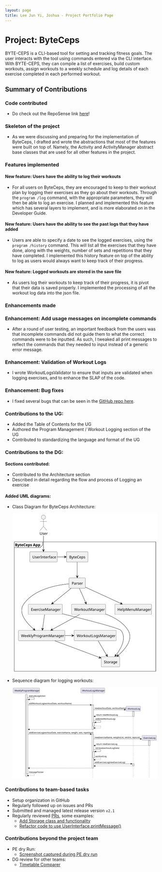 ```yaml
---
layout: page
title: Lee Jun Yi, Joshua - Project Portfolio Page
---
```


# Project: ByteCeps
BYTE-CEPS is a CLI-based tool for setting and tracking fitness goals.
The user interacts with the tool using commands entered via the CLI interface. With BYTE-CEPS, they can compile a list of exercises, build custom workouts, assign workouts to a weekly schedule and log details of each exercise completed in each performed workout.

## Summary of Contributions
### Code contributed
* Do check out the RepoSense link [here](https://nus-cs2113-ay2324s2.github.io/tp-dashboard/?search=&sort=groupTitle&sortWithin=title&timeframe=commit&mergegroup=&groupSelect=groupByRepos&breakdown=true&checkedFileTypes=docs%7Efunctional-code%7Etest-code%7Eother&since=2024-02-23&tabOpen=true&tabType=authorship&tabAuthor=joshualeejunyi&tabRepo=AY2324S2-CS2113-F14-3%2Ftp%5Bmaster%5D&authorshipIsMergeGroup=false&authorshipFileTypes=docs%7Efunctional-code%7Etest-code%7Eother&authorshipIsBinaryFileTypeChecked=false&authorshipIsIgnoredFilesChecked=false)!

### Skeleton of the project
* As we were discussing and preparing for the implementation of ByteCeps, I drafted and wrote the abstractions that most of the features were built on top of. 
Namely, the Activity and ActivityManager abstract base classes that are used for all other features in the project.     

### Features implemented
#### New feature: Users have the ability to log their workouts
* For all users on ByteCeps, they are encouraged to keep to their workout plan by logging their exercises as they go about their workouts. 
Through the `program /log` command, with the appropriate parameters, they will then be able to log an exercise.
I planned and implemented this feature which has several layers to implement, and is more elaborated on in the Developer Guide.

#### New feature: Users have the ability to see the past logs that they have added
* Users are able to specify a date to see the logged exercises, using the `program /history` command.
This will list all the exercises that they have done, along with the weights, number of sets and repetitions that they have completed.
I implemented this history feature on top of the ability to log as users would always want to keep track of their progress.

#### New feature: Logged workouts are stored in the save file
* As users log their workouts to keep track of their progress, it is pivot that their data is saved properly. 
I implemented the processing of all the workout log data into the json file.

### Enhancements made
### Enhancement: Add usage messages on incomplete commands
* After a round of user testing, an important feedback from the users was that incomplete commands did not guide them to what the correct commands were to be inputted.
As such, I tweaked all print messages to reflect the commands that they needed to input instead of a generic error message.

### Enhancement: Validation of Workout Logs
* I wrote WorkoutLogsValidator to ensure that inputs are validated when logging exercises, and to enhance the SLAP of the code.

### Enhancement: Bug fixes
* I fixed several bugs that can be seen in the [GitHub repo here](https://github.com/AY2324S2-CS2113-F14-3/tp/pulls?q=is%3Apr+is%3Aclosed+author%3Ajoshualeejunyi+label%3Abug).

### Contributions to the UG:
* Added the Table of Contents for the UG
* Authored the Program Management / Workout Logging section of the UG
* Contributed to standardizing the language and format of the UG

### Contributions to the DG:
#### Sections contributed:
* Contributed to the Architecture section 
* Described in detail regarding the flow and process of Logging an exercise

#### Added UML diagrams:
* Class Diagram for ByteCeps Architecture: 

  ![](../diagrams/architectureDiagram.svg)

* Sequence diagram for logging workouts:

  ![](../diagrams/workoutLog.svg)

### Contributions to team-based tasks
* Setup organization in GitHub
* Regularly followed up on issues and PRs
* Submitted and managed latest release version `v2.1` 
* Regularly reviewed [PRs](https://github.com/AY2324S2-CS2113-F14-3/tp/pulls?q=is%3Apr+is%3Aclosed+reviewed-by%3A%40me), some examples:
    * [Add Storage class and functionality](https://github.com/AY2324S2-CS2113-F14-3/tp/pull/60#pullrequestreview-1956391203)
    * [Refactor code to use UserInterface.printMessage() ](https://github.com/AY2324S2-CS2113-F14-3/tp/pull/30#discussion_r1527492503)

### Contributions beyond the project team
* PE dry Run:
    * [Screenshot captured during PE dry run](https://github.com/joshualeejunyi/ped/tree/main/files)
* DG review for other teams:
    * [Timetable Comparer](https://github.com/nus-cs2113-AY2324S2/tp/pull/39)

